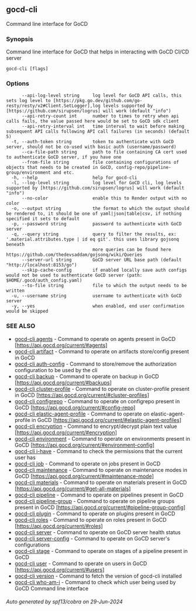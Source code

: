 ## gocd-cli

Command line interface for GoCD

### Synopsis

Command line interface for GoCD that helps in interacting with GoCD CI/CD server

```
gocd-cli [flags]
```

### Options

```
      --api-log-level string     log level for GoCD API calls, this sets log level to [https://pkg.go.dev/github.com/go-resty/resty/v2#Client.SetLogger],log levels supported by [https://github.com/sirupsen/logrus] will work (default "info")
      --api-retry-count int      number to times to retry when api calls fails, the value passed here would be set to GoCD sdk client
      --api-retry-interval int   time interval to wait before making subsequent API calls following API call failures (in seconds) (default 5)
  -t, --auth-token string        token to authenticate with GoCD server, should not be co-used with basic auth (username/password)
      --ca-file-path string      path to file containing CA cert used to authenticate GoCD server, if you have one
      --from-file string         file containing configurations of objects that needs to be created in GoCD, config-repo/pipeline-group/environment and etc.
  -h, --help                     help for gocd-cli
  -l, --log-level string         log level for GoCD cli, log levels supported by [https://github.com/sirupsen/logrus] will work (default "info")
      --no-color                 enable this to Render output with no color
  -o, --output string            the format to which the output should be rendered to, it should be one of yaml|json|table|csv, if nothing specified it sets to default
  -p, --password string          password to authenticate with GoCD server
  -q, --query string             query to filter the results, ex: '.material.attributes.type | id eq git'. this uses library gojsonq beneath
                                 more queries can be found here https://github.com/thedevsaddam/gojsonq/wiki/Queries
      --server-url string        GoCD server URL base path (default "http://localhost:8153/go")
      --skip-cache-config        if enabled locally save auth configs would not be used to authenticate GoCD server (path: $HOME/.gocd/auth_config.yaml)
      --to-file string           file to which the output needs to be written
  -u, --username string          username to authenticate with GoCD server
  -y, --yes                      when enabled, end user confirmation would be skipped
```

### SEE ALSO

* [gocd-cli agents](gocd-cli_agents.md)	 - Command to operate on agents present in GoCD [https://api.gocd.org/current/#agents]
* [gocd-cli artifact](gocd-cli_artifact.md)	 - Command to operate on artifacts store/config present in GoCD
* [gocd-cli auth-config](gocd-cli_auth-config.md)	 - Command to store/remove the authorization configuration to be used by the cli
* [gocd-cli backup](gocd-cli_backup.md)	 - Command to operate on backup in GoCD [https://api.gocd.org/current/#backups]
* [gocd-cli cluster-profile](gocd-cli_cluster-profile.md)	 - Command to operate on cluster-profile present in GoCD [https://api.gocd.org/current/#cluster-profiles]
* [gocd-cli configrepo](gocd-cli_configrepo.md)	 - Command to operate on configrepo present in GoCD [https://api.gocd.org/current/#config-repo]
* [gocd-cli elastic-agent-profile](gocd-cli_elastic-agent-profile.md)	 - Command to operate on elastic-agent-profile in GoCD [https://api.gocd.org/current/#elastic-agent-profiles]
* [gocd-cli encryption](gocd-cli_encryption.md)	 - Command to encrypt/decrypt plain text value [https://api.gocd.org/current/#encryption]
* [gocd-cli environment](gocd-cli_environment.md)	 - Command to operate on environments present in GoCD [https://api.gocd.org/current/#environment-config]
* [gocd-cli i-have](gocd-cli_i-have.md)	 - Command to check the permissions that the current user has
* [gocd-cli job](gocd-cli_job.md)	 - Command to operate on jobs present in GoCD
* [gocd-cli maintenance](gocd-cli_maintenance.md)	 - Command to operate on maintenance modes in GoCD [https://api.gocd.org/current/#maintenance-mode]
* [gocd-cli materials](gocd-cli_materials.md)	 - Command to operate on materials present in GoCD [https://api.gocd.org/current/#get-all-materials]
* [gocd-cli pipeline](gocd-cli_pipeline.md)	 - Command to operate on pipelines present in GoCD
* [gocd-cli pipeline-group](gocd-cli_pipeline-group.md)	 - Command to operate on pipeline groups present in GoCD [https://api.gocd.org/current/#pipeline-group-config]
* [gocd-cli plugin](gocd-cli_plugin.md)	 - Command to operate on plugins present in GoCD
* [gocd-cli roles](gocd-cli_roles.md)	 - Command to operate on roles present in GoCD [https://api.gocd.org/current/#roles]
* [gocd-cli server](gocd-cli_server.md)	 - Command to operate on GoCD server health status
* [gocd-cli server-config](gocd-cli_server-config.md)	 - Command to operate on GoCD server's configurations
* [gocd-cli stage](gocd-cli_stage.md)	 - Command to operate on stages of a pipeline present in GoCD
* [gocd-cli user](gocd-cli_user.md)	 - Command to operate on users in GoCD [https://api.gocd.org/current/#users]
* [gocd-cli version](gocd-cli_version.md)	 - Command to fetch the version of gocd-cli installed
* [gocd-cli who-am-i](gocd-cli_who-am-i.md)	 - Command to check which user being used by GoCD Command line interface

###### Auto generated by spf13/cobra on 29-Jun-2024
